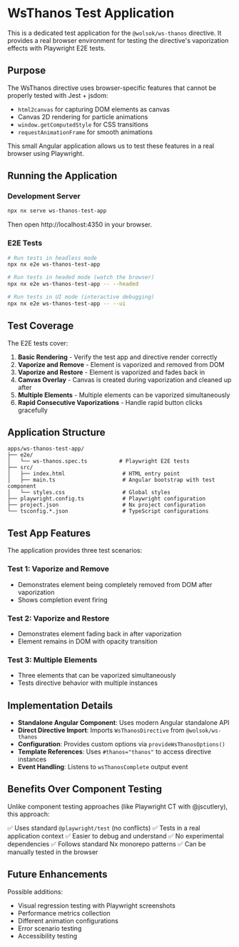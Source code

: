 # WsThanos Test Application

This is a dedicated test application for the `@wolsok/ws-thanos` directive. It provides a real browser environment for testing the directive's vaporization effects with Playwright E2E tests.

## Purpose

The WsThanos directive uses browser-specific features that cannot be properly tested with Jest + jsdom:

- `html2canvas` for capturing DOM elements as canvas
- Canvas 2D rendering for particle animations
- `window.getComputedStyle` for CSS transitions
- `requestAnimationFrame` for smooth animations

This small Angular application allows us to test these features in a real browser using Playwright.

## Running the Application

### Development Server

```bash
npx nx serve ws-thanos-test-app
```

Then open http://localhost:4350 in your browser.

### E2E Tests

```bash
# Run tests in headless mode
npx nx e2e ws-thanos-test-app

# Run tests in headed mode (watch the browser)
npx nx e2e ws-thanos-test-app -- --headed

# Run tests in UI mode (interactive debugging)
npx nx e2e ws-thanos-test-app -- --ui
```

## Test Coverage

The E2E tests cover:

1. **Basic Rendering** - Verify the test app and directive render correctly
2. **Vaporize and Remove** - Element is vaporized and removed from DOM
3. **Vaporize and Restore** - Element is vaporized and fades back in
4. **Canvas Overlay** - Canvas is created during vaporization and cleaned up after
5. **Multiple Elements** - Multiple elements can be vaporized simultaneously
6. **Rapid Consecutive Vaporizations** - Handle rapid button clicks gracefully

## Application Structure

```
apps/ws-thanos-test-app/
├── e2e/
│   └── ws-thanos.spec.ts          # Playwright E2E tests
├── src/
│   ├── index.html                  # HTML entry point
│   ├── main.ts                     # Angular bootstrap with test component
│   └── styles.css                  # Global styles
├── playwright.config.ts            # Playwright configuration
├── project.json                    # Nx project configuration
└── tsconfig.*.json                 # TypeScript configurations
```

## Test App Features

The application provides three test scenarios:

### Test 1: Vaporize and Remove

- Demonstrates element being completely removed from DOM after vaporization
- Shows completion event firing

### Test 2: Vaporize and Restore

- Demonstrates element fading back in after vaporization
- Element remains in DOM with opacity transition

### Test 3: Multiple Elements

- Three elements that can be vaporized simultaneously
- Tests directive behavior with multiple instances

## Implementation Details

- **Standalone Angular Component**: Uses modern Angular standalone API
- **Direct Directive Import**: Imports `WsThanosDirective` from `@wolsok/ws-thanos`
- **Configuration**: Provides custom options via `provideWsThanosOptions()`
- **Template References**: Uses `#thanos="thanos"` to access directive instances
- **Event Handling**: Listens to `wsThanosComplete` output event

## Benefits Over Component Testing

Unlike component testing approaches (like Playwright CT with @jscutlery), this approach:

✅ Uses standard `@playwright/test` (no conflicts)
✅ Tests in a real application context
✅ Easier to debug and understand
✅ No experimental dependencies
✅ Follows standard Nx monorepo patterns
✅ Can be manually tested in the browser

## Future Enhancements

Possible additions:

- Visual regression testing with Playwright screenshots
- Performance metrics collection
- Different animation configurations
- Error scenario testing
- Accessibility testing
